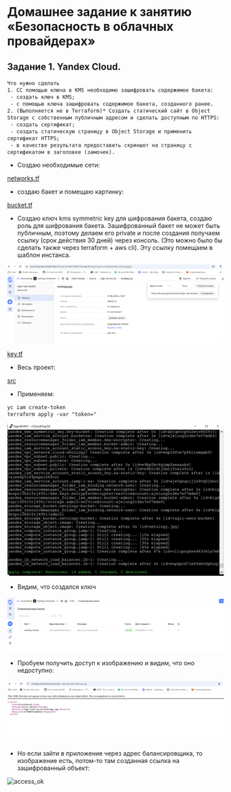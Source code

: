# Домашнее задание к занятию «Безопасность в облачных провайдерах»

## Задание 1.  Yandex Cloud.

```
Что нужно сделать
1. СС помощью ключа в KMS необходимо зашифровать содержимое бакета:
 - создать ключ в KMS;
 - с помощью ключа зашифровать содержимое бакета, созданного ранее.
2. (Выполняется не в Terraform)* Создать статический сайт в Object Storage c собственным публичным адресом и сделать доступным по HTTPS:
 - создать сертификат;
 - создать статическую страницу в Object Storage и применить сертификат HTTPS;
 - в качестве результата предоставить скриншот на страницу с сертификатом в заголовке (замочек).
```
* Создаю необходимые сети:

[networks.tf](https://github.com/A-Tagir/CloudOrg/blob/main/03/src/network.tf)

* создаю бакет и помещаю картинку:

[bucket.tf](https://github.com/A-Tagir/CloudOrg/blob/main/03/src/bucket.tf)

* Создаю ключ kms symmetric key для шифрования бакета, создаю роль для шифрования бакета. Зашифрованный бакет не может быть
  публичным, поэтому делаем его private и после создания получаем ссылку (срок действия 30 дней) через консоль.
  (Это можно было бы сделать также через terraform + aws cli). Эту ссылку помещаем в шаблон инстанса.

![access_link](https://github.com/A-Tagir/CloudOrg/blob/main/03/CloudOrg03_access_link.png)

[key.tf](https://github.com/A-Tagir/CloudOrg/blob/main/03/src/key.tf)

* Весь проект:

[src](https://github.com/A-Tagir/CloudOrg/tree/main/03/src)

* Применяем:
```
yc iam create-token
terraform apply -var "token="

```

![encrypted_bucket](https://github.com/A-Tagir/CloudOrg/blob/main/03/CloudOrg03_Encrypted_bucket.png)

* Видим, что создался ключ
  
![key_id](https://github.com/A-Tagir/CloudOrg/blob/main/03/CloudOrg03_key_id.png)

* Пробуем получить доступ к изображению и видим, что оно недоступно:

![no_access](https://github.com/A-Tagir/CloudOrg/blob/main/03/CloudOrg03_no_access.png)

* Но если зайти в приложение через адрес балансировщика, то изображение есть, потом-то там созданная ссылка на зашифрованный объект:

![access_ok](https://github.com/A-Tagir/CloudOrg/blob/main/03/CloudOrg03_access_ok.png)
